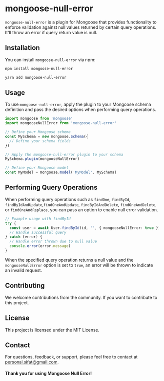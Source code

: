 # mongoose-null-error

`mongoose-null-error` is a plugin for Mongoose that provides functionality to enforce validation against null values returned by certain query operations. It'll throw an error if query return value is null.

## Installation

You can install `mongoose-null-error` via npm:

```bash
npm install mongoose-null-error
```

```bash
yarn add mongoose-null-error
```

## Usage

To use `mongoose-null-error`, apply the plugin to your Mongoose schema definition and pass the desired options when performing query operations.

```typescript
import mongoose from 'mongoose'
import mongooseNullError from 'mongoose-null-error'

// Define your Mongoose schema
const MySchema = new mongoose.Schema({
  // Define your schema fields
})

// Apply the mongoose-null-error plugin to your schema
MySchema.plugin(mongooseNullError)

// Define your Mongoose model
const MyModel = mongoose.model('MyModel', MySchema)
```

## Performing Query Operations

When performing query operations such as `findOne`, `findById`, `findByIdAndUpdate`,`findOneAndUpdate`, `findByIdAndDelete`, `findOneAndDelete`, or `findOneAndReplace`, you can pass an option to enable null error validation.

```typescript
// Example usage with findById
try {
  const user = await User.findById(id, '', { mongooseNullError: true })
  // Handle successful query
} catch (error) {
  // Handle error thrown due to null value
  console.error(error.message)
}
```

When the specified query operation returns a null value and the `mongooseNullError` option is set to `true`, an error will be thrown to indicate an invalid request.

## Contributing

We welcome contributions from the community. If you want to contribute to this project.

## License

This project is licensed under the MIT License.

## Contact

For questions, feedback, or support, please feel free to contact at [personal.sifat@gmail.com](mailto:personal.sifat@gmail.com).

#### Thank you for using Mongoose Null Error!
